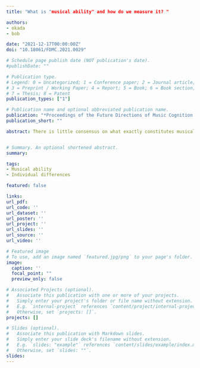 ```yaml
---
title: "What is "musical ability" and how do we measure it? "

authors:
- okada
- bob

date: "2021-12-17T00:00:00Z"
doi: "10.18061/FDMC.2021.0029"

# Schedule page publish date (NOT publication's date).
#publishDate: ""

# Publication type.
# Legend: 0 = Uncategorized; 1 = Conference paper; 2 = Journal article;
# 3 = Preprint / Working Paper; 4 = Report; 5 = Book; 6 = Book section;
# 7 = Thesis; 8 = Patent
publication_types: ["1"]

# Publication name and optional abbreviated publication name.
publication: "*Proceedings of the Future Directions of Music Cognition International Conference, 154-157*"
publication_short: ""

abstract: There is little consensus on what exactly constitutes musical ability and how to best measure it. Past research has used various tasks; most commonly assessing perceptual skills (e.g., same/different judgments in sequentially presented melodies), but also sometimes production tasks (e.g., singing a series of pitches or tapping along with a musical sequence). Outcome measures have ranged from single indices (e.g., "pitch ability") to composite scores from multiple tasks (e.g., pitch, rhythm, loudness, timbre, etc.). To date, it remains unclear how these different measures/scores relate to one another, limiting the ability to generalize across tasks and results. To address these issues, we assessed 165 participants' performance on 15 representative musical ability tasks to model the unity and diversity of musical abilities. Latent variable model comparisons suggest that musical ability is best represented by related but separable pitch, timing, perception, and production factors.


# Summary. An optional shortened abstract.
summary:

tags:
- Musical ability
- Individual differences

featured: false

links:
url_pdf: 
url_code: ''
url_dataset: ''
url_poster: ''
url_project: ''
url_slides: ''
url_source: ''
url_video: ''

# Featured image
# To use, add an image named `featured.jpg/png` to your page's folder. 
image:
  caption: ''
  focal_point: ""
  preview_only: false

# Associated Projects (optional).
#   Associate this publication with one or more of your projects.
#   Simply enter your project's folder or file name without extension.
#   E.g. `internal-project` references `content/project/internal-project/index.md`.
#   Otherwise, set `projects: []`.
projects: []

# Slides (optional).
#   Associate this publication with Markdown slides.
#   Simply enter your slide deck's filename without extension.
#   E.g. `slides: "example"` references `content/slides/example/index.md`.
#   Otherwise, set `slides: ""`.
slides:
---
```


